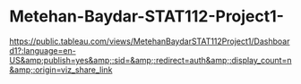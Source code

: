 # Metehan-Baydar-STAT112-Project1-
https://public.tableau.com/views/MetehanBaydarSTAT112Project1/Dashboard1?:language=en-US&amp;publish=yes&amp;:sid=&amp;:redirect=auth&amp;:display_count=n&amp;:origin=viz_share_link
